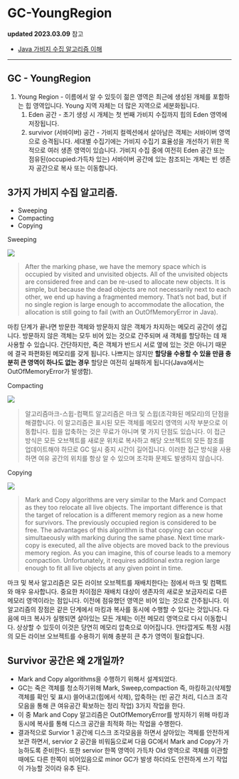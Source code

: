 # GC-YoungRegion

**updated 2023.03.09**
참고

- [Java 가비지 수집 알고리즘 이해](https://developersjournal.in/understanding-java-garbage-collection-algorithms/)
<hr/>

## GC - YoungRegion

1. Young Region - 이름에서 알 수 있듯이 젊은 영역은 최근에 생성된 개체를 포함하는 힙 영역입니다. Young 지역 자체는 더 많은 지역으로 세분화됩니다.
   1. Eden 공간 - 초기 생성 시 개체는 첫 번째 가비지 수집까지 힙의 Eden 영역에 저장됩니다.
   2. survivor (서바이버) 공간 - 가비지 컬렉션에서 살아남은 객체는 서바이버 영역으로 승격됩니다. 세대별 수집기에는 가비지 수집기 효율성을 개선하기 위한 목적으로 여러 생존 영역이 있습니다. 가비지 수집 중에 여전히 Eden 공간 또는 점유된(occupied:가득차 있는) 서바이버 공간에 있는 참조되는 개체는 빈 생존자 공간으로 복사 또는 이동합니다.

## 3가지 가비지 수집 알고리즘.

- Sweeping
- Compacting
- Copying

Sweeping

<img src="https://developersjournal.in/wp-content/uploads/2017/09/gc-algo-mark-sweep-300x110.png">

> After the marking phase, we have the memory space which is occupied by visited and unvisited objects. All of the unvisited objects are considered free and can be re-used to allocate new objects. It is simple, but because the dead objects are not necessarily next to each other, we end up having a fragmented memory. That’s not bad, but if no single region is large enough to accommodate the allocation, the allocation is still going to fail (with an OutOfMemoryError in Java).

마킹 단계가 끝나면 방문한 객체와 방문하지 않은 객체가 차지하는 메모리 공간이 생깁니다. 방문하지 않은 객체는 모두 비어 있는 것으로 간주되며 새 객체를 할당하는 데 재사용할 수 있습니다. 간단하지만, 죽은 객체가 반드시 서로 옆에 있는 것은 아니기 때문에 결국 파편화된 메모리를 갖게 됩니다. 나쁘지는 않지만 **할당을 수용할 수 있을 만큼 충분히 큰 영역이 하나도 없는 경우** 할당은 여전히 실패하게 됩니다(Java에서는 OutOfMemoryError가 발생함).

Compacting

<img src="https://developersjournal.in/wp-content/uploads/2017/09/gc-algo-mark-sweep-compact-300x165.png">

> 알고리즘마크-스윕-컴팩트 알고리즘은 마크 및 스윕(조각화된 메모리)의 단점을 해결합니다. 이 알고리즘은 표시된 모든 객체를 메모리 영역의 시작 부분으로 이동합니다. 힙을 압축하는 것은 무료가 아니며 몇 가지 단점도 있습니다. 이 접근 방식은 모든 오브젝트를 새로운 위치로 복사하고 해당 오브젝트의 모든 참조를 업데이트해야 하므로 GC 일시 중지 시간이 길어집니다. 이러한 접근 방식을 사용하면 여유 공간의 위치를 항상 알 수 있으며 조각화 문제도 발생하지 않습니다.

Copying

<img src="https://developersjournal.in/wp-content/uploads/2017/09/gc-algo-mark-copy.png">

> Mark and Copy algorithms are very similar to the Mark and Compact as they too relocate all live objects. The important difference is that the target of relocation is a different memory region as a new home for survivors. The previously occupied region is considered to be free. The advantages of this algorithm is that copying can occur simultaeously with marking during the same phase. Next time mark-copy is executed, all the alive objects are moved back to the previous memory region. As you can imagine, this of course leads to a memory compaction. Unfortunately, it requires additional extra region large enough to fit all live objects at any given point in time.

마크 및 복사 알고리즘은 모든 라이브 오브젝트를 재배치한다는 점에서 마크 및 컴팩트와 매우 유사합니다. 중요한 차이점은 재배치 대상이 생존자의 새로운 보금자리로 다른 메모리 영역이라는 점입니다. 이전에 점유했던 영역은 비어 있는 것으로 간주됩니다. 이 알고리즘의 장점은 같은 단계에서 마킹과 복사를 동시에 수행할 수 있다는 것입니다. 다음에 마크 복사가 실행되면 살아있는 모든 개체는 이전 메모리 영역으로 다시 이동합니다. 상상할 수 있듯이 이것은 당연히 메모리 압축으로 이어집니다. 안타깝게도 특정 시점의 모든 라이브 오브젝트를 수용하기 위해 충분히 큰 추가 영역이 필요합니다.

## Survivor 공간은 왜 2개일까?

- Mark and Copy algorithms을 수행하기 위해서 설계되었다.
- GC는 죽은 객체를 청소하기위해 Mark, Sweep,compaction 즉, 마킹하고(삭제할 객체를 확인 및 표시) 쓸어내고(힙에서 삭제), 압축하는 (빈 공간 처리, 디스크 조각모음을 통해 큰 여유공간 확보하는 정리 작업) 3가지 작업을 한다.
- 이 중 Mark and Copy 알고리즘은 OutOfMemoryError를 방지하기 위해 마킹과 동시에 복사를 통해 디스크 공간을 최적화 하는 작업을 수행한다.
- 결과적으로 Survior 1 공간에 디스크 조각모음을 하면서 살아있는 객체를 안전하게 보관 하면서, servior 2 공간을 비워둠으로써 다음 GC에서 Mark and Copy가 가능하도록 준비한다. 또한 servior 한쪽 영역이 가득차 Old 영역으로 객체를 이관할 때에도 다른 한쪽이 비어있음으로 minor GC가 발생 하더라도 안전하게 쓰기 작업이 가능할 것이라 유추 된다.
